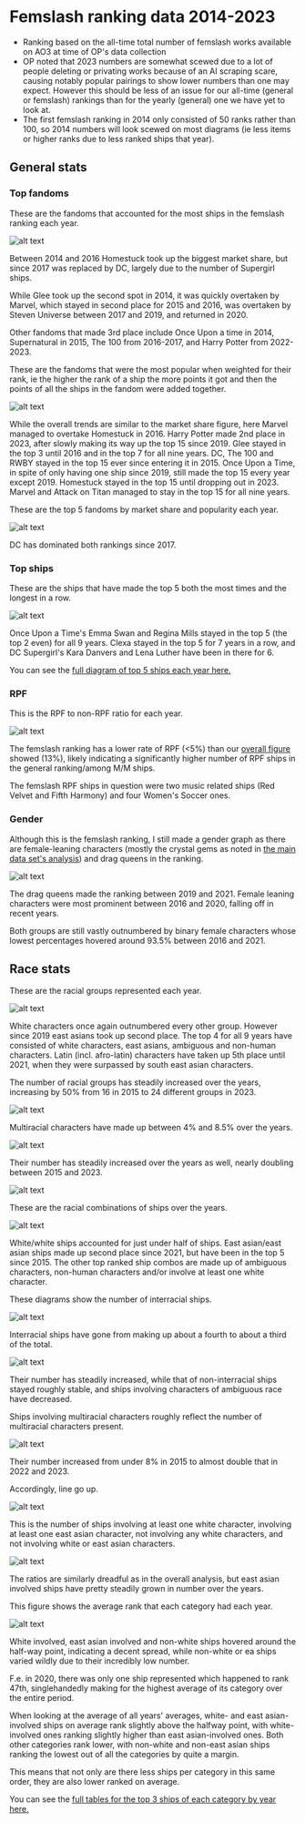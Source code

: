 # Femslash ranking data 2014-2023 

- Ranking based on the all-time total number of femslash works available on AO3 at time of OP's data collection
- OP noted that 2023 numbers are somewhat scewed due to a lot of people deleting or privating works because of an AI scraping scare, causing notably popular pairings to show lower numbers than one may expect. However this should be less of an issue for our all-time (general or femslash) rankings than for the yearly (general) one we have yet to look at.
- The first femslash ranking in 2014 only consisted of 50 ranks rather than 100, so 2014 numbers will look scewed on most diagrams (ie less items or higher ranks due to less ranked ships that year).

## General stats

### Top fandoms

These are the fandoms that accounted for the most ships in the femslash ranking each year.

![alt text](ao3_femslash_rankings_charts/fandom_market_share_2014_2023.png)

Between 2014 and 2016 Homestuck took up the biggest market share, but since 2017 was replaced by DC, largely due to the number of Supergirl ships.

While Glee took up the second spot in 2014, it was quickly overtaken by Marvel, which stayed in second place for 2015 and 2016, was overtaken by Steven Universe between 2017 and 2019, and returned in 2020. 

Other fandoms that made 3rd place include Once Upon a time in 2014, Supernatural in 2015, The 100 from 2016-2017, and Harry Potter from 2022-2023.

These are the fandoms that were the most popular when weighted for their rank, ie the higher the rank of a ship the more points it got and then the points of all the ships in the fandom were added together.

![alt text](ao3_femslash_rankings_charts/fandom_popularity_2014_2023.png)

While the overall trends are similar to the market share figure, here Marvel managed to overtake Homestuck in 2016.
Harry Potter made 2nd place in 2023, after slowly making its way up the top 15 since 2019. 
Glee stayed in the top 3 until 2016 and in the top 7 for all nine years. 
DC, The 100 and RWBY stayed in the top 15 ever since entering it in 2015. 
Once Upon a Time, in spite of only having one ship since 2019, still made the top 15 every year except 2019. 
Homestuck stayed in the top 15 until dropping out in 2023.
Marvel and Attack on Titan managed to stay in the top 15 for all nine years. 

These are the top 5 fandoms by market share and popularity each year.

![alt text](ao3_femslash_rankings_charts/top_femslash_fandoms_2014_2023.png)

DC has dominated both rankings since 2017.

### Top ships

These are the ships that have made the top 5 both the most times and the longest in a row.

![alt text](ao3_femslash_rankings_charts/longest_running_femslash_ships_2014_2023.png)

Once Upon a Time's Emma Swan and Regina Mills stayed in the top 5 (the top 2 even) for all 9 years. Clexa stayed in the top 5 for 7 years in a row, and DC Supergirl's Kara Danvers and Lena Luther have been in there for 6.

You can see the [full diagram of top 5 ships each year here.](ao3_femslash_rankings_charts/top_femslash_ships_2014_2023.png)

### RPF

This is the RPF to non-RPF ratio for each year.

![alt text](ao3_femslash_rankings_charts/femslash_rpf_2014_2023.png)

The femslash ranking has a lower rate of RPF (<5%) than our [overall figure](../ao3_all_data_2013_2023/ao3_all_data_charts/all_ao3_ranked_ships_rpf_vs_fic_2013_2023.png) showed (13%), likely indicating a significantly higher number of RPF ships in the general ranking/among M/M ships. 

The femslash RPF ships in question were two music related ships (Red Velvet and Fifth Harmony) and four Women's Soccer ones. 

### Gender

Although this is the femslash ranking, I still made a gender graph as there are female-leaning characters (mostly the crystal gems as noted in [the main data set's analysis](../ao3_all_data_2013_2023/analysis_2013_2023_overall_data.md)) and drag queens in the ranking.

![alt text](ao3_femslash_rankings_charts/femslash_genders_2014_2023.png)

The drag queens made the ranking between 2019 and 2021. Female leaning characters were most prominent between 2016 and 2020, falling off in recent years.

Both groups are still vastly outnumbered by binary female characters whose lowest percentages hovered around 93.5% between 2016 and 2021.

## Race stats

These are the racial groups represented each year.

![alt text](ao3_femslash_rankings_charts/sapphic_race_stats/femslash_racial_groups_percent_2014_2023.png)

White characters once again outnumbered every other group. However since 2019 east asians took up second place. The top 4 for all 9 years have consisted of white characters, east asians, ambiguous and non-human characters. Latin (incl. afro-latin) characters have taken up 5th place until 2021, when they were surpassed by south east asian characters.

The number of racial groups has steadily increased over the years, increasing by 50% from 16 in 2015 to 24 different groups in 2023.

![alt text](ao3_femslash_rankings_charts/sapphic_race_stats/femslash_racial_groups_2014_2023.png)

Multiracial characters have made up between 4% and 8.5% over the years.

![alt text](ao3_femslash_rankings_charts/sapphic_race_stats/femslash_multiracial_chars_pies_2014_2023.png)

Their number has steadily increased over the years as well, nearly doubling between 2015 and 2023.

![alt text](ao3_femslash_rankings_charts/sapphic_race_stats/femslash_multiracial_chars_line_2014_2023.png)

These are the racial combinations of ships over the years.

![alt text](ao3_femslash_rankings_charts/sapphic_race_stats/femslash_racial_groups_combo_percent_2014_2023.png)

White/white ships accounted for just under half of ships. East asian/east asian ships made up second place since 2021, but have been in the top 5 since 2015. The other top ranked ship combos are made up of ambiguous characters, non-human characters and/or involve at least one white character.

These diagrams show the number of interracial ships.

![alt text](ao3_femslash_rankings_charts/sapphic_race_stats/femslash_interracial_pies_2014_2023.png)

Interracial ships have gone from making up about a fourth to about a third of the total.

![alt text](ao3_femslash_rankings_charts/sapphic_race_stats/femslash_interracial_lines_2014_2023.png)

Their number has steadily increased, while that of non-interracial ships stayed roughly stable, and ships involving characters of ambiguous race have decreased.

Ships involving multiracial characters roughly reflect the number of multiracial characters present.

![alt text](ao3_femslash_rankings_charts/sapphic_race_stats/femslash_multi_involved_ships_2014_2023.png)

Their number increased from under 8% in 2015 to almost double that in 2022 and 2023.

Accordingly, line go up.

![alt text](ao3_femslash_rankings_charts/sapphic_race_stats/femslash_multi_involved_ships_line_2014_2023.png)

This is the number of ships involving at least one white character, involving at least one east asian character, not involving any white characters, and not involving white or east asian characters.

![alt text](ao3_femslash_rankings_charts/sapphic_race_stats/femslash_non_white_counts_2014_2023.png)

The ratios are similarly dreadful as in the overall analysis, but east asian involved ships have pretty steadily grown in number over the years.

This figure shows the average rank that each category had each year.

![alt text](ao3_femslash_rankings_charts/sapphic_race_stats/femslash_avg_non_white_2014_2023.png)

White involved, east asian involved and non-white ships hovered around the half-way point, indicating a decent spread, while non-white or ea ships varied wildly due to their incredibly low number. 

F.e. in 2020, there was only one ship represented which happened to rank 47th, singlehandedly making for the highest average of its category over the entire period.

When looking at the average of all years' averages, white- and east asian-involved ships on average rank slightly above the halfway point, with white-involved ones ranking slightly higher than east asian-involved ones.
Both other categories rank lower, with non-white and non-east asian ships ranking the lowest out of all the categories by quite a margin.

This means that not only are there less ships per category in this same order, they are also lower ranked on average.

You can see the [full tables for the top 3 ships of each category by year here.](ao3_femslash_rankings_charts/sapphic_race_stats/femslash_top_non_white_2014_2023.png)